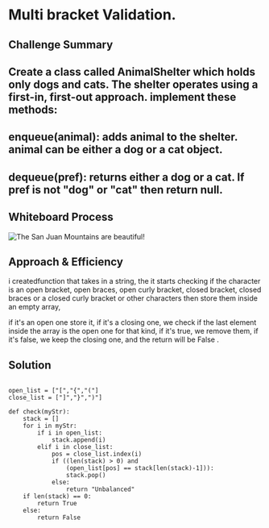 # Multi bracket Validation.

## Challenge Summary
## Create a class called AnimalShelter which holds only dogs and cats. The shelter operates using a first-in, first-out approach. implement these methods:

## enqueue(animal): adds animal to the shelter. animal can be either a dog or a cat object.

## dequeue(pref): returns either a dog or a cat. If pref is not "dog" or "cat" then return null.

## Whiteboard Process

![The San Juan Mountains are beautiful!](stack_queue_animal_shelter/whiteBoard/stack-queue-animal-shelter.jpg "San Juan Mountains")



## Approach & Efficiency

i createdfunction that takes in a string, the it starts checking if the character is an open bracket, open braces, open curly bracket, closed bracket, closed braces or a closed curly bracket or other characters then store them inside an empty array,

 if it's an open one store it, if it's a closing one, we check if the last element inside the array is the open one for that kind, if it's true, we remove them, if it's false, we keep the closing one, and the return will be False .







## Solution
```
   
open_list = ["[","{","("]
close_list = ["]","}",")"]
  
def check(myStr):
    stack = []
    for i in myStr:
        if i in open_list:
            stack.append(i)
        elif i in close_list:
            pos = close_list.index(i)
            if ((len(stack) > 0) and
                (open_list[pos] == stack[len(stack)-1])):
                stack.pop()
            else:
                return "Unbalanced"
    if len(stack) == 0:
        return True
    else:
        return False
  
    

```
